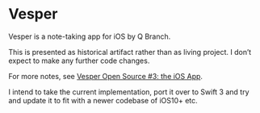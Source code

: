 # Vesper

Vesper is a note-taking app for iOS by Q Branch.

This is presented as historical artifact rather than as living project. I don’t expect to make any further code changes.

For more notes, see [Vesper Open Source #3: the iOS App](http://inessential.com/2016/12/21/vesper_open_source_3_the_ios_app).

I intend to take the current implementation, port it over to Swift 3 and try and update it to fit with a newer codebase of iOS10+ etc.
